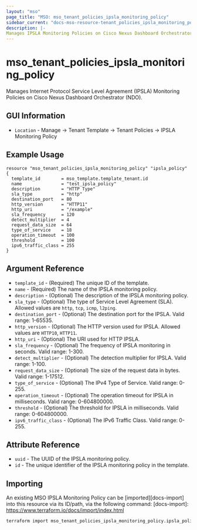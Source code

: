 ```yaml
---
layout: "mso"
page_title: "MSO: mso_tenant_policies_ipsla_monitoring_policy"
sidebar_current: "docs-mso-resource-tenant_policies_ipsla_monitoring_policy"
description: |-
Manages IPSLA Monitoring Policies on Cisco Nexus Dashboard Orchestrator (NDO).
---
```




# mso_tenant_policies_ipsla_monitoring_policy #

Manages Internet Protocol Service Level Agreement (IPSLA) Monitoring Policies on Cisco Nexus Dashboard Orchestrator (NDO).

## GUI Information ##

* `Location` - Manage -> Tenant Template -> Tenant Policies -> IPSLA Monitoring Policy

## Example Usage ##

```hcl
resource "mso_tenant_policies_ipsla_monitoring_policy" "ipsla_policy" {
  template_id        = mso_template.template_tenant.id
  name               = "test_ipsla_policy"
  description        = "HTTP Type"
  sla_type           = "http"
  destination_port   = 80
  http_version       = "HTTP11"
  http_uri           = "/example"
  sla_frequency      = 120
  detect_multiplier  = 4
  request_data_size  = 64
  type_of_service    = 18
  operation_timeout  = 100
  threshold          = 100
  ipv6_traffic_class = 255
}
```

## Argument Reference ##

* `template_id` - (Required) The unique ID of the template.
* `name` - (Required) The name of the IPSLA monitoring policy.
* `description` - (Optional) The description of the IPSLA monitoring policy.
* `sla_type` - (Optional) The type of Service Level Agreement (SLA). Allowed values are `http`, `tcp`, `icmp`, `l2ping`.
* `destination_port` - (Optional) The destination port for the IPSLA. Valid range: 1-65535.
* `http_version` - (Optional) The HTTP version used for IPSLA. Allowed values are `HTTP10`, `HTTP11`.
* `http_uri` - (Optional) The URI used for HTTP IPSLA.
* `sla_frequency` - (Optional) The frequency of IPSLA monitoring in seconds. Valid range: 1-300.
* `detect_multiplier` - (Optional) The detection multiplier for IPSLA. Valid range: 1-100.
* `request_data_size` - (Optional) The size of the request data in bytes. Valid range: 1-17512.
* `type_of_service` - (Optional) The IPv4 Type of Service. Valid range: 0-255.
* `operation_timeout` - (Optional) The operation timeout for IPSLA in milliseconds. Valid range: 0-604800000.
* `threshold` - (Optional) The threshold for IPSLA in milliseconds. Valid range: 0-604800000.
* `ipv6_traffic_class` - (Optional) The IPv6 Traffic Class. Valid range: 0-255.

## Attribute Reference ##

* `uuid` - The UUID of the IPSLA monitoring policy.
* `id` - The unique identifier of the IPSLA monitoring policy in the template.

## Importing ##

An existing MSO IPSLA Monitoring Policy can be [imported][docs-import] into this resource via its ID/path, via the following command: [docs-import]: <https://www.terraform.io/docs/import/index.html>

```bash
terraform import mso_tenant_policies_ipsla_monitoring_policy.ipsla_policy templateId/{template_id}/IPSLAMonitoringPolicy/{name}
```
